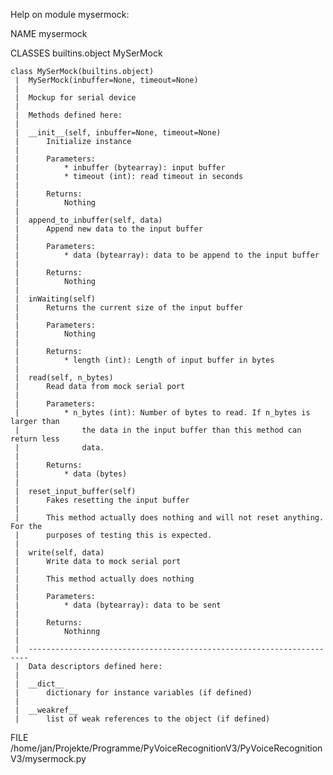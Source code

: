 Help on module mysermock:

NAME
    mysermock

CLASSES
    builtins.object
        MySerMock
    
    class MySerMock(builtins.object)
     |  MySerMock(inbuffer=None, timeout=None)
     |  
     |  Mockup for serial device
     |  
     |  Methods defined here:
     |  
     |  __init__(self, inbuffer=None, timeout=None)
     |      Initialize instance
     |      
     |      Parameters:
     |          * inbuffer (bytearray): input buffer
     |          * timeout (int): read timeout in seconds
     |      
     |      Returns:
     |          Nothing
     |  
     |  append_to_inbuffer(self, data)
     |      Append new data to the input buffer
     |      
     |      Parameters:
     |          * data (bytearray): data to be append to the input buffer
     |      
     |      Returns:
     |          Nothing
     |  
     |  inWaiting(self)
     |      Returns the current size of the input buffer
     |      
     |      Parameters:
     |          Nothing
     |      
     |      Returns:
     |          * length (int): Length of input buffer in bytes
     |  
     |  read(self, n_bytes)
     |      Read data from mock serial port
     |      
     |      Parameters:
     |          * n_bytes (int): Number of bytes to read. If n_bytes is larger than
     |              the data in the input buffer than this method can return less
     |              data.
     |      
     |      Returns:
     |          * data (bytes)
     |  
     |  reset_input_buffer(self)
     |      Fakes resetting the input buffer
     |      
     |      This method actually does nothing and will not reset anything. For the
     |      purposes of testing this is expected.
     |  
     |  write(self, data)
     |      Write data to mock serial port
     |      
     |      This method actually does nothing
     |      
     |      Parameters:
     |          * data (bytearray): data to be sent
     |      
     |      Returns:
     |          Nothinng
     |  
     |  ----------------------------------------------------------------------
     |  Data descriptors defined here:
     |  
     |  __dict__
     |      dictionary for instance variables (if defined)
     |  
     |  __weakref__
     |      list of weak references to the object (if defined)

FILE
    /home/jan/Projekte/Programme/PyVoiceRecognitionV3/PyVoiceRecognitionV3/mysermock.py


